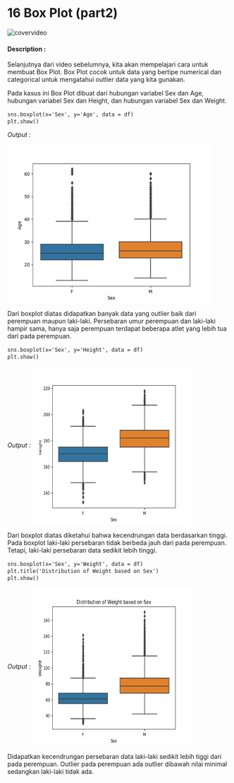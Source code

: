 # 16 Box Plot (part2)

![covervideo](http://bit.ly/makeaicovervideo)

#### **Description :**
Selanjutnya dari video sebelumnya, kita akan mempelajari cara untuk membuat Box Plot. Box Plot cocok untuk data yang bertipe numerical dan categorical untuk mengatahui outlier data yang kita gunakan. 

Pada kasus ini Box Plot dibuat dari hubungan variabel Sex dan Age, hubungan variabel Sex dan Height, dan hubungan variabel Sex dan Weight. 
```
sns.boxplot(x='Sex', y='Age', data = df)
plt.show()
```
*Output :*

<img src ="https://github.com/BenedictusAryo/documents_assets/raw/master/New%20CourseMap/Basic%20Course/3_Basic%20Visualization/Assets/Figure_11.png" width="460" height="360" align="center"/>

Dari boxplot diatas didapatkan banyak data yang outlier baik dari perempuan maupun laki-laki. Persebaran umur perempuan dan laki-laki hampir sama, hanya saja perempuan terdapat beberapa atlet yang lebih tua dari pada perempuan. 
```
sns.boxplot(x='Sex', y='Height', data = df)
plt.show()
```
*Output :*
<img src ="Assets/Figure_12.png" width="360" height="360" align="center"/>

Dari boxplot diatas diketahui bahwa kecendrungan data berdasarkan tinggi. Pada boxplot laki-laki persebaran tidak berbeda jauh dari pada perempuan. Tetapi, laki-laki persebaran data sedikit lebih tinggi. 
```
sns.boxplot(x='Sex', y='Weight', data = df)
plt.title('Distribution of Weight based on Sex')
plt.show()
```
*Output :*
<img src ="Assets/Figure_13.png" width="360" height="360" align="center"/>

Didapatkan kecendrungan persebaran data laki-laki sedikit lebih tiggi dari pada perempuan. Outlier pada perempuan ada outlier dibawah nilai minimal sedangkan laki-laki tidak ada. 